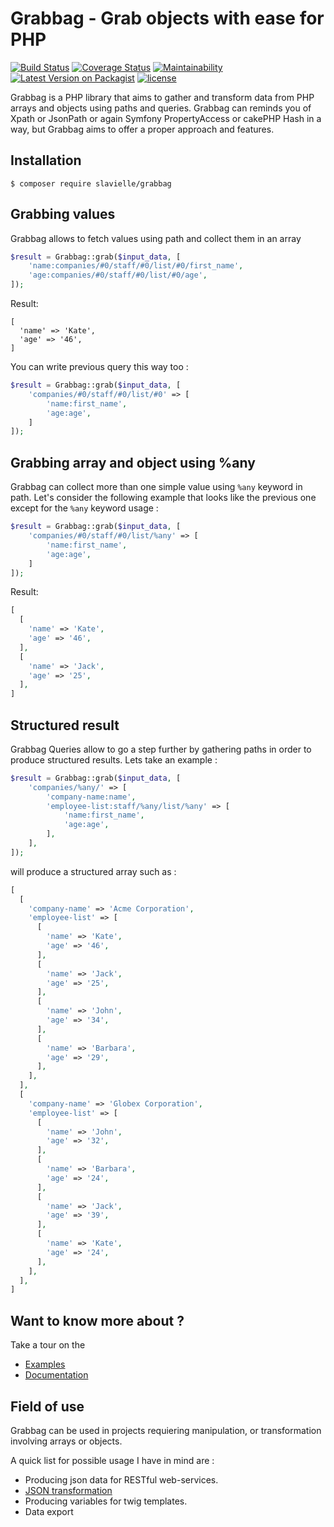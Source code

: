 # Grabbag - Grab objects with ease for PHP
[![Build Status](https://travis-ci.org/slavielle/grabbag.svg?branch=master)](https://travis-ci.org/slavielle/grabbag)
[![Coverage Status](https://coveralls.io/repos/github/slavielle/grabbag/badge.svg?branch=dev)](https://coveralls.io/github/slavielle/grabbag?branch=dev)
[![Maintainability](https://api.codeclimate.com/v1/badges/35360fdf935fc9804e3c/maintainability)](https://codeclimate.com/github/slavielle/grabbag/maintainability)
[![Latest Version on Packagist](https://img.shields.io/packagist/v/slavielle/grabbag.svg?style=flat-square)](https://img.shields.io/packagist/v/slavielle/grabbag.svg)
[![license](https://img.shields.io/github/license/slavielle/grabbag.svg)](https://github.com/slavielle/grabbag/blob/master/LICENSE)

Grabbag is a PHP library that aims to gather and transform data from PHP arrays and objects using paths and queries.
Grabbag can reminds you of Xpath or JsonPath or again Symfony PropertyAccess or cakePHP Hash in a way, but Grabbag aims to offer a proper approach and features.

## Installation
```
$ composer require slavielle/grabbag
```

## Grabbing values

Grabbag allows to fetch values using path and collect them in an array
```php
$result = Grabbag::grab($input_data, [
    'name:companies/#0/staff/#0/list/#0/first_name',
    'age:companies/#0/staff/#0/list/#0/age',
]);

```
Result:
```
[
  'name' => 'Kate',
  'age' => '46',
]
```

You can write previous query this way too : 

```php
$result = Grabbag::grab($input_data, [
    'companies/#0/staff/#0/list/#0' => [
        'name:first_name',
        'age:age',
    ]
]);

```

## Grabbing array and object using %any

Grabbag can collect more than one simple value using ```%any``` keyword in path.
Let's consider the following example that looks like the previous one except for the ```%any``` keyword usage :
```php
$result = Grabbag::grab($input_data, [
    'companies/#0/staff/#0/list/%any' => [
        'name:first_name',
        'age:age',
    ]
]);
```
Result:
```php
[
  [
    'name' => 'Kate',
    'age' => '46',
  ],
  [
    'name' => 'Jack',
    'age' => '25',
  ],
]
```

## Structured result
Grabbag Queries allow to go a step further by gathering paths in order to produce structured results.
Lets take an example : 

```php 
$result = Grabbag::grab($input_data, [
    'companies/%any/' => [
        'company-name:name',
        'employee-list:staff/%any/list/%any' => [
            'name:first_name',
            'age:age',
        ],
    ],
]);
```
will produce a structured array such as : 
```php
[ 
  [
    'company-name' => 'Acme Corporation',
    'employee-list' => [
      [
        'name' => 'Kate',
        'age' => '46',
      ],
      [
        'name' => 'Jack',
        'age' => '25',
      ],
      [
        'name' => 'John',
        'age' => '34',
      ],
      [
        'name' => 'Barbara',
        'age' => '29',
      ],
    ],
  ],
  [
    'company-name' => 'Globex Corporation',
    'employee-list' => [
      [
        'name' => 'John',
        'age' => '32',
      ],
      [
        'name' => 'Barbara',
        'age' => '24',
      ],
      [
        'name' => 'Jack',
        'age' => '39',
      ],
      [
        'name' => 'Kate',
        'age' => '24',
      ],
    ],
  ],
]
```

## Want to know more about ?

Take a tour on the 
* [Examples](examples)
* [Documentation](doc)

## Field of use

Grabbag can be used in projects requiering manipulation, or transformation involving arrays or objects. 

A quick list for possible usage I have in mind are : 
* Producing json data for RESTful web-services.
* [JSON transformation](examples/3-json-friends-and-fruits)
* Producing variables for twig templates.
* Data export



